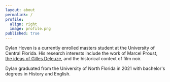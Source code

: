 ```yaml
---
layout: about
permalink: /
profile:
  align: right
  image: profile.png
published: true
---
```


Dylan Hoven is a currently enrolled masters student at the University of Central Florida. His research interests include the work of Marcel Proust, [the ideas of Gilles Deleuze](https://deleuze.cla.purdue.edu/seminars), and the historical context of film noir. 

Dylan graduated from the University of North Florida in 2021 with bachelor's degrees in History and English.
